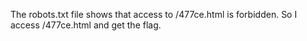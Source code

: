 The robots.txt file shows that access to /477ce.html is forbidden.
So I access /477ce.html and get the flag.
